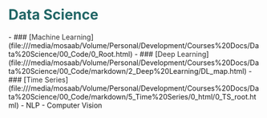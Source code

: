 <h1 style='color:#266'>Data Science</h1>
- ### [<font color='#333'>Machine Learning</font>](file:///media/mosaab/Volume/Personal/Development/Courses%20Docs/Data%20Science/00_Code/0_Root.html)
- ### [<font color='#333'>Deep Learning</font>](file:///media/mosaab/Volume/Personal/Development/Courses%20Docs/Data%20Science/00_Code/markdown/2_Deep%20Learning/DL_map.html)
- ### [<font color='#333'>Time Series</font>](file:///media/mosaab/Volume/Personal/Development/Courses%20Docs/Data%20Science/00_Code/markdown/5_Time%20Series/0_html/0_TS_root.html) 
- NLP
- Computer Vision

